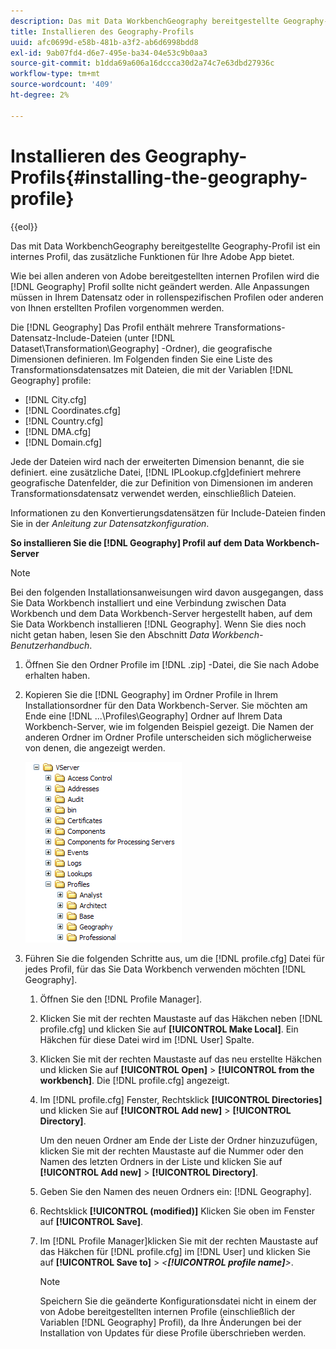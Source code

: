 ```yaml
---
description: Das mit Data WorkbenchGeography bereitgestellte Geography-Profil ist ein internes Profil, das zusätzliche Funktionen für Ihre Adobe App bietet.
title: Installieren des Geography-Profils
uuid: afc0699d-e58b-481b-a3f2-ab6d6998bdd8
exl-id: 9ab07fd4-d6e7-495e-ba34-04e53c9b0aa3
source-git-commit: b1dda69a606a16dccca30d2a74c7e63dbd27936c
workflow-type: tm+mt
source-wordcount: '409'
ht-degree: 2%

---
```


# Installieren des Geography-Profils{#installing-the-geography-profile}

{{eol}}

Das mit Data WorkbenchGeography bereitgestellte Geography-Profil ist ein internes Profil, das zusätzliche Funktionen für Ihre Adobe App bietet.

Wie bei allen anderen von Adobe bereitgestellten internen Profilen wird die [!DNL Geography] Profil sollte nicht geändert werden. Alle Anpassungen müssen in Ihrem Datensatz oder in rollenspezifischen Profilen oder anderen von Ihnen erstellten Profilen vorgenommen werden.

Die [!DNL Geography] Das Profil enthält mehrere Transformations-Datensatz-Include-Dateien (unter [!DNL Dataset\Transformation\Geography] -Ordner), die geografische Dimensionen definieren. Im Folgenden finden Sie eine Liste des Transformationsdatensatzes mit Dateien, die mit der Variablen [!DNL Geography] profile:

* [!DNL City.cfg]
* [!DNL Coordinates.cfg]
* [!DNL Country.cfg]
* [!DNL DMA.cfg]
* [!DNL Domain.cfg]

Jede der Dateien wird nach der erweiterten Dimension benannt, die sie definiert. eine zusätzliche Datei, [!DNL IPLookup.cfg]definiert mehrere geografische Datenfelder, die zur Definition von Dimensionen im anderen Transformationsdatensatz verwendet werden, einschließlich Dateien.

Informationen zu den Konvertierungsdatensätzen für Include-Dateien finden Sie in der *Anleitung zur Datensatzkonfiguration*.

**So installieren Sie die [!DNL Geography] Profil auf dem Data Workbench-Server**

>[!NOTE]
>
>Bei den folgenden Installationsanweisungen wird davon ausgegangen, dass Sie Data Workbench installiert und eine Verbindung zwischen Data Workbench und dem Data Workbench-Server hergestellt haben, auf dem Sie Data Workbench installieren [!DNL Geography]. Wenn Sie dies noch nicht getan haben, lesen Sie den Abschnitt *Data Workbench-Benutzerhandbuch*.

1. Öffnen Sie den Ordner Profile im [!DNL .zip] -Datei, die Sie nach Adobe erhalten haben.
1. Kopieren Sie die [!DNL Geography] im Ordner Profile in Ihrem Installationsordner für den Data Workbench-Server. Sie möchten am Ende eine [!DNL ...\Profiles\Geography] Ordner auf Ihrem Data Workbench-Server, wie im folgenden Beispiel gezeigt. Die Namen der anderen Ordner im Ordner Profile unterscheiden sich möglicherweise von denen, die angezeigt werden.

   ![Schritt-Info](assets/Geo_installProfiles_dir.png)

1. Führen Sie die folgenden Schritte aus, um die [!DNL profile.cfg] Datei für jedes Profil, für das Sie Data Workbench verwenden möchten [!DNL Geography].

   1. Öffnen Sie den [!DNL Profile Manager].
   1. Klicken Sie mit der rechten Maustaste auf das Häkchen neben [!DNL profile.cfg] und klicken Sie auf **[!UICONTROL Make Local]**. Ein Häkchen für diese Datei wird im [!DNL User] Spalte.

   1. Klicken Sie mit der rechten Maustaste auf das neu erstellte Häkchen und klicken Sie auf **[!UICONTROL Open]** > **[!UICONTROL from the workbench]**. Die [!DNL profile.cfg] angezeigt.

   1. Im [!DNL profile.cfg] Fenster, Rechtsklick **[!UICONTROL Directories]** und klicken Sie auf **[!UICONTROL Add new]** > **[!UICONTROL Directory]**.

      Um den neuen Ordner am Ende der Liste der Ordner hinzuzufügen, klicken Sie mit der rechten Maustaste auf die Nummer oder den Namen des letzten Ordners in der Liste und klicken Sie auf **[!UICONTROL Add new]** > **[!UICONTROL Directory]**.

   1. Geben Sie den Namen des neuen Ordners ein: [!DNL Geography].
   1. Rechtsklick **[!UICONTROL (modified)]** Klicken Sie oben im Fenster auf **[!UICONTROL Save]**.

   1. Im [!DNL Profile Manager]klicken Sie mit der rechten Maustaste auf das Häkchen für [!DNL profile.cfg] im [!DNL User] und klicken Sie auf **[!UICONTROL Save to]** > *&lt;**[!UICONTROL profile name]**>*.

      >[!NOTE]
      >
      >Speichern Sie die geänderte Konfigurationsdatei nicht in einem der von Adobe bereitgestellten internen Profile (einschließlich der Variablen [!DNL Geography] Profil), da Ihre Änderungen bei der Installation von Updates für diese Profile überschrieben werden.
